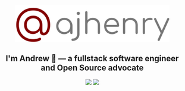 <p align='center'>
  <img src='./resources/header.svg' height='100'/>
</p>

<h2 align='center'>I'm Andrew 👋 — a fullstack software engineer and Open Source advocate</h2>

<p align='center'>
<a href='https://gpvc.arturio.dev/AJHenry'><img src='https://gpvc.arturio.dev/AJHenry'/></a>
<a href='https://github.com/AJHenry'><img src='https://img.shields.io/github/followers/AJHenry?style=social'/></a>
</p>
